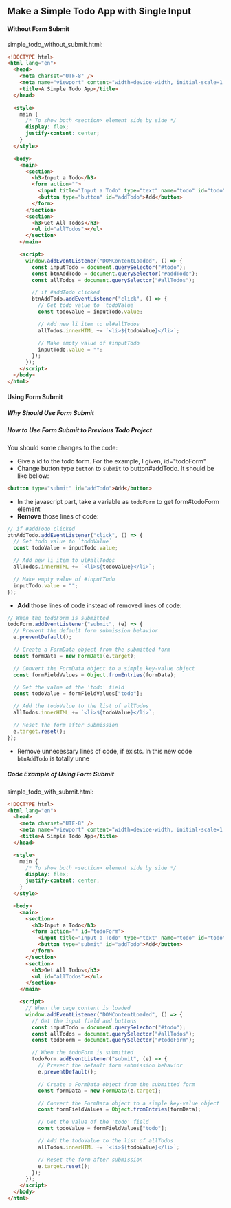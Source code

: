 ## Make a Simple Todo App with Single Input

#### Without Form Submit

simple_todo_without_submit.html:

```html
<!DOCTYPE html>
<html lang="en">
  <head>
    <meta charset="UTF-8" />
    <meta name="viewport" content="width=device-width, initial-scale=1.0" />
    <title>A Simple Todo App</title>
  </head>

  <style>
    main {
      /* To show both <section> element side by side */
      display: flex;
      justify-content: center;
    }
  </style>

  <body>
    <main>
      <section>
        <h3>Input a Todo</h3>
        <form action="">
          <input title="Input a Todo" type="text" name="todo" id="todo" />
          <button type="button" id="addTodo">Add</button>
        </form>
      </section>
      <section>
        <h3>Get All Todos</h3>
        <ul id="allTodos"></ul>
      </section>
    </main>

    <script>
      window.addEventListener("DOMContentLoaded", () => {
        const inputTodo = document.querySelector("#todo");
        const btnAddTodo = document.querySelector("#addTodo");
        const allTodos = document.querySelector("#allTodos");

        // if #addTodo clicked
        btnAddTodo.addEventListener("click", () => {
          // Get todo value to `todoValue`
          const todoValue = inputTodo.value;

          // Add new li item to ul#allTodos
          allTodos.innerHTML += `<li>${todoValue}</li>`;

          // Make empty value of #inputTodo
          inputTodo.value = "";
        });
      });
    </script>
  </body>
</html>
```

#### Using Form Submit

##### Why Should Use Form Submit

##### How to Use Form Submit to Previous Todo Project

You should some changes to the code:

- Give a id to the todo form. For the example, I given, id="todoForm"
- Change button type `button` to `submit` to button#addTodo. It should be like bellow:

```html
<button type="submit" id="addTodo">Add</button>
```

- In the javascript part, take a variable as `todoForm` to get form#todoForm element
- **Remove** those lines of code:

```javascript
// if #addTodo clicked
btnAddTodo.addEventListener("click", () => {
  // Get todo value to `todoValue`
  const todoValue = inputTodo.value;

  // Add new li item to ul#allTodos
  allTodos.innerHTML += `<li>${todoValue}</li>`;

  // Make empty value of #inputTodo
  inputTodo.value = "";
});
```

- **Add** those lines of code instead of removed lines of code:

```javascript
// When the todoForm is submitted
todoForm.addEventListener("submit", (e) => {
  // Prevent the default form submission behavior
  e.preventDefault();

  // Create a FormData object from the submitted form
  const formData = new FormData(e.target);

  // Convert the FormData object to a simple key-value object
  const formFieldValues = Object.fromEntries(formData);

  // Get the value of the 'todo' field
  const todoValue = formFieldValues["todo"];

  // Add the todoValue to the list of allTodos
  allTodos.innerHTML += `<li>${todoValue}</li>`;

  // Reset the form after submission
  e.target.reset();
});
```

- Remove unnecessary lines of code, if exists. In this new code `btnAddTodo` is totally unne

##### Code Example of Using Form Submit

simple_todo_with_submit.html:

```html
<!DOCTYPE html>
<html lang="en">
  <head>
    <meta charset="UTF-8" />
    <meta name="viewport" content="width=device-width, initial-scale=1.0" />
    <title>A Simple Todo App</title>
  </head>

  <style>
    main {
      /* To show both <section> element side by side */
      display: flex;
      justify-content: center;
    }
  </style>

  <body>
    <main>
      <section>
        <h3>Input a Todo</h3>
        <form action="" id="todoForm">
          <input title="Input a Todo" type="text" name="todo" id="todo" />
          <button type="submit" id="addTodo">Add</button>
        </form>
      </section>
      <section>
        <h3>Get All Todos</h3>
        <ul id="allTodos"></ul>
      </section>
    </main>

    <script>
      // When the page content is loaded
      window.addEventListener("DOMContentLoaded", () => {
        // Get the input field and buttons
        const inputTodo = document.querySelector("#todo");
        const allTodos = document.querySelector("#allTodos");
        const todoForm = document.querySelector("#todoForm");

        // When the todoForm is submitted
        todoForm.addEventListener("submit", (e) => {
          // Prevent the default form submission behavior
          e.preventDefault();

          // Create a FormData object from the submitted form
          const formData = new FormData(e.target);

          // Convert the FormData object to a simple key-value object
          const formFieldValues = Object.fromEntries(formData);

          // Get the value of the 'todo' field
          const todoValue = formFieldValues["todo"];

          // Add the todoValue to the list of allTodos
          allTodos.innerHTML += `<li>${todoValue}</li>`;

          // Reset the form after submission
          e.target.reset();
        });
      });
    </script>
  </body>
</html>
```
